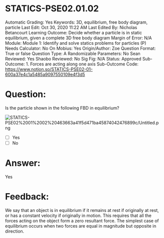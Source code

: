 # STATICS-PSE02.01.02

Automatic Grading: Yes
Keywords: 3D, equilibrium, free body diagram, particle
Last Edit: Oct 30, 2020 11:22 AM
Last Edited By: Nicholas Betancourt
Learning Outcome: Decide whether a particle is in static equilibrium, given a complete 3D free body diagram
Margin of Error: N/A
Module: Module 1: Identify and solve statics problems for particles (P)
Needs Calculator: No
On Mobius: Yes
Origin/Author: Zoe
Question Format: True or false
Question Type: A
Randomizable Parameters: No
Sean Reviewed: Yes
Shaobo Reviewed: No
Sig Fig: N/A
Status: Approved
Sub-Outcome: 1. Forces are acting along one axis
Sub-Outcome Code: https://www.notion.so/STATICS-PSE02-01-600a37e4c1a5485a9097550109e4f3d5

# Question:

Is the particle shown in the following FBD in equilibrium?

![STATICS-PSE02%2001%2002%20463663a41f5d471ba45874042476899c/Untitled.png](STATICS-PSE02%2001%2002%20463663a41f5d471ba45874042476899c/Untitled.png)

- [ ]  Yes
- [ ]  No

# Answer:

Yes

# Feedback:

We say that an object is in equilibrium if it remains at rest if originally at rest, or has a constant velocity if originally in motion. This requires that all the forces acting on the object form a zero resultant force. The simplest case of equilibrium occurs when two forces are equal in magnitude but opposite in direction.